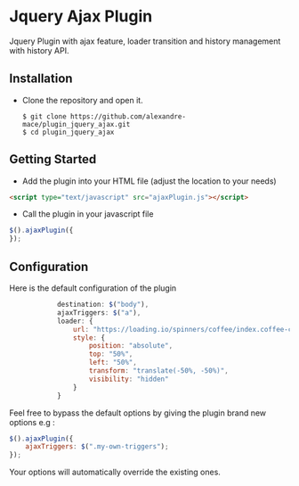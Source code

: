 # Jquery Ajax Plugin

Jquery Plugin with ajax feature, loader transition and history management with history API.
## Installation 
*   Clone the repository and open it.

		$ git clone https://github.com/alexandre-mace/plugin_jquery_ajax.git
		$ cd plugin_jquery_ajax

## Getting Started
* Add the plugin into your HTML file (adjust the location to your needs)
```html
<script type="text/javascript" src="ajaxPlugin.js"></script>
```
* Call the plugin in your javascript file
```javascript
$().ajaxPlugin({
});
```

## Configuration
Here is the default configuration of the plugin
```javascript
			destination: $("body"),
            ajaxTriggers: $("a"),
            loader: {
                url: "https://loading.io/spinners/coffee/index.coffee-cup-drink-loader.gif",
                style: {
                    position: "absolute",
                    top: "50%",
                    left: "50%",
                    transform: "translate(-50%, -50%)",
                    visibility: "hidden"
                }
            }
```
Feel free to bypass the default options by giving the plugin brand new options e.g :
```javascript
$().ajaxPlugin({
    ajaxTriggers: $(".my-own-triggers");
});
```
Your options will automatically override the existing ones.